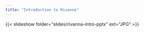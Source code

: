 ```yaml
---
title: "Introduction to Rivanna"
---
```


{{< slideshow folder="slides/rivanna-intro-pptx" ext="JPG" >}}
